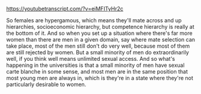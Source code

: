 https://youtubetranscript.com/?v=eiMFITyHr2c

 So females are hypergamous, which means they'll mate across and up hierarchies, socioeconomic hierarchy, but competence hierarchy is really at the bottom of it. And so when you set up a situation where there's far more women than there are men in a given domain, say where mate selection can take place, most of the men still don't do very well, because most of them are still rejected by women. But a small minority of men do extraordinarily well, if you think well means unlimited sexual access. And so what's happening in the universities is that a small minority of men have sexual carte blanche in some sense, and most men are in the same position that most young men are always in, which is they're in a state where they're not particularly desirable to women.